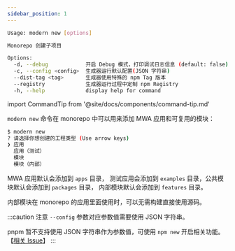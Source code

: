 ```yaml
---
sidebar_position: 1
---
```


```bash
Usage: modern new [options]

Monorepo 创建子项目

Options:
  -d, --debug            开启 Debug 模式，打印调试日志信息 (default: false)
  -c, --config <config>  生成器运行默认配置(JSON 字符串)
  --dist-tag <tag>       生成器使用特殊的 npm Tag 版本
  --registry             生成器运行过程中定制 npm Registry
  -h, --help             display help for command
```

import CommandTip from '@site/docs/components/command-tip.md'

<CommandTip />

`modern new` 命令在 monorepo 中可以用来添加 MWA 应用和可复用的模块：

```bash
$ modern new
? 请选择你想创建的工程类型 (Use arrow keys)
❯ 应用
  应用（测试）
  模块
  模块（内部）
```
MWA 应用默认会添加到 `apps` 目录， 测试应用会添加到 `examples` 目录，公共模块默认会添加到 `packages` 目录， 内部模块默认会添加到 `features` 目录。

内部模块在 monorepo 的应用里面使用时，可以无需构建直接使用源码。

:::caution 注意
`--config` 参数对应参数值需要使用 JSON 字符串。

pnpm 暂不支持使用 JSON 字符串作为参数值，可使用 `npm new` 开启相关功能。【[相关 Issue](https://github.com/pnpm/pnpm/issues/3876)】
:::
